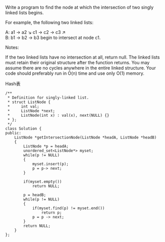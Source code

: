 Write a program to find the node at which the intersection of two singly linked lists begins.


For example, the following two linked lists:

A:          a1 → a2
                   ↘
                     c1 → c2 → c3
                   ↗            
B:     b1 → b2 → b3
begin to intersect at node c1.


Notes:

If the two linked lists have no intersection at all, return null.
The linked lists must retain their original structure after the function returns.
You may assume there are no cycles anywhere in the entire linked structure.
Your code should preferably run in O(n) time and use only O(1) memory.


Hash表
```
/** 
 * Definition for singly-linked list.
 * struct ListNode {
 *     int val;
 *     ListNode *next;
 *     ListNode(int x) : val(x), next(NULL) {}
 * };
 */
class Solution {
public:
    ListNode *getIntersectionNode(ListNode *headA, ListNode *headB) 
    {
        ListNode *p = headA;
        unordered_set<ListNode*> myset;
        while(p != NULL)
        {
            myset.insert(p);
            p = p-> next;
        }

        if(myset.empty())
            return NULL;

        p = headB;
        while(p != NULL)
        {
            if(myset.find(p) != myset.end())
                return p;
            p = p -> next;
        }
        return NULL;
    }
};
```

